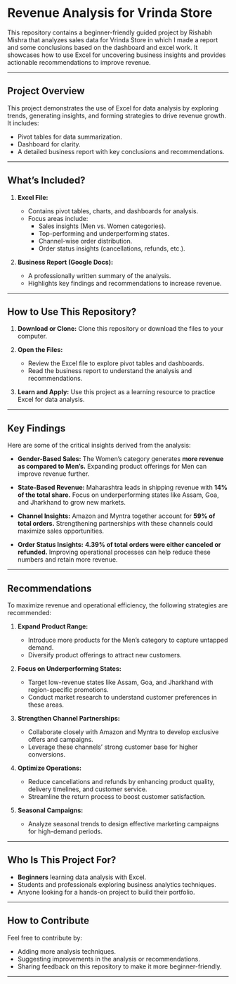 # **Revenue Analysis for Vrinda Store**

This repository contains a beginner-friendly guided project by Rishabh Mishra that analyzes sales data for Vrinda Store in which I made a report and some conclusions based on the dashboard and excel work. It showcases how to use Excel for uncovering business insights and provides actionable recommendations to improve revenue.

---

## **Project Overview**

This project demonstrates the use of Excel for data analysis by exploring trends, generating insights, and forming strategies to drive revenue growth. It includes:
- Pivot tables for data summarization.
- Dashboard for clarity.
- A detailed business report with key conclusions and recommendations.

---

## **What’s Included?**

1. **Excel File:**
   - Contains pivot tables, charts, and dashboards for analysis.
   - Focus areas include:
     - Sales insights (Men vs. Women categories).
     - Top-performing and underperforming states.
     - Channel-wise order distribution.
     - Order status insights (cancellations, refunds, etc.).

2. **Business Report (Google Docs):**
   - A professionally written summary of the analysis.
   - Highlights key findings and recommendations to increase revenue.

---

## **How to Use This Repository?**

1. **Download or Clone:**
   Clone this repository or download the files to your computer.

2. **Open the Files:**
   - Review the Excel file to explore pivot tables and dashboards.
   - Read the business report to understand the analysis and recommendations.

3. **Learn and Apply:**
   Use this project as a learning resource to practice Excel for data analysis.

---

## **Key Findings**

Here are some of the critical insights derived from the analysis:

- **Gender-Based Sales:**
  The Women’s category generates **more revenue as compared to Men’s.** Expanding product offerings for Men can improve revenue further.

- **State-Based Revenue:**
  Maharashtra leads in shipping revenue with **14% of the total share.** Focus on underperforming states like Assam, Goa, and Jharkhand to grow new markets.

- **Channel Insights:**
  Amazon and Myntra together account for **59% of total orders.** Strengthening partnerships with these channels could maximize sales opportunities.

- **Order Status Insights:**
  **4.39% of total orders were either canceled or refunded.** Improving operational processes can help reduce these numbers and retain more revenue.

---

## **Recommendations**

To maximize revenue and operational efficiency, the following strategies are recommended:

1. **Expand Product Range:**
   - Introduce more products for the Men’s category to capture untapped demand.
   - Diversify product offerings to attract new customers.

2. **Focus on Underperforming States:**
   - Target low-revenue states like Assam, Goa, and Jharkhand with region-specific promotions.
   - Conduct market research to understand customer preferences in these areas.

3. **Strengthen Channel Partnerships:**
   - Collaborate closely with Amazon and Myntra to develop exclusive offers and campaigns.
   - Leverage these channels’ strong customer base for higher conversions.

4. **Optimize Operations:**
   - Reduce cancellations and refunds by enhancing product quality, delivery timelines, and customer service.
   - Streamline the return process to boost customer satisfaction.

5. **Seasonal Campaigns:**
   - Analyze seasonal trends to design effective marketing campaigns for high-demand periods.

---

## **Who Is This Project For?**

- **Beginners** learning data analysis with Excel.
- Students and professionals exploring business analytics techniques.
- Anyone looking for a hands-on project to build their portfolio.

---

## **How to Contribute**

Feel free to contribute by:
- Adding more analysis techniques.
- Suggesting improvements in the analysis or recommendations.
- Sharing feedback on this repository to make it more beginner-friendly.

---
